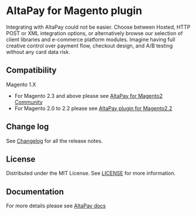 # AltaPay for Magento plugin

Integrating with AltaPay could not be easier. Choose between Hosted, HTTP POST or XML integration options, or
alternatively browse our selection of client libraries and e-commerce platform modules. Imagine having full
creative control over payment flow, checkout design, and A/B testing without any card data risk.


## Compatibility
Magento 1.X

- For Magento 2.3 and above please see [AltaPay for Magento2 Community](https://github.com/AltaPay/plugin-magento2-community)
- For Magento 2.0 to 2.2 please see [AltaPay plugin for Magento2.2](https://github.com/AltaPay/plugin-magento2)

## Change log

See [Changelog](CHANGELOG.md) for all the release notes.

## License

Distributed under the MIT License. See [LICENSE](LICENSE) for more information.

## Documentation

For more details please see [AltaPay docs](https://documentation.altapay.com/)
